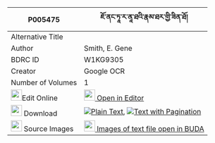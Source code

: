 |P005475|ཇོ་ནང་ཏཱ་ར་ནཱ་ཐའི་རྣམ་ཐར་གྱི་ཟིན་ཐོ། 
| --- | --- 
|Alternative Title |
|Author| Smith, E. Gene
|BDRC ID | W1KG9305
|Creator | Google OCR
|Number of Volumes| 1
|<img width="25" src="https://img.icons8.com/color/25/000000/edit-property.png">Edit Online| [<img width="25" src="https://avatars.githubusercontent.com/u/45091458?s=200&v=4"> Open in Editor](http://editor.openpecha.org/P005475)
|<img width="25" src="https://img.icons8.com/fluent/48/000000/download-2.png"/>  Download | [![](https://img.icons8.com/color/20/000000/txt.png)Plain Text](https://github.com/Openpecha/P005475/releases/download/v1/jo_nang_tara_na_ta_i_namtar_gy_plain_P005475.zip), [![](https://img.icons8.com/color/20/000000/txt.png)Text with Pagination](https://github.com/Openpecha/P005475/releases/download/v1/jo_nang_tara_na_ta_i_namtar_gy_pages_P005475.zip)
|<img width="25" src="https://img.icons8.com/plasticine/100/000000/pictures-folder.png"/>  Source Images | [<img width="25" src="https://library.bdrc.io/icons/BUDA-small.svg"> Images of text file open in BUDA](https://library.bdrc.io/show/bdr:W1KG9305)